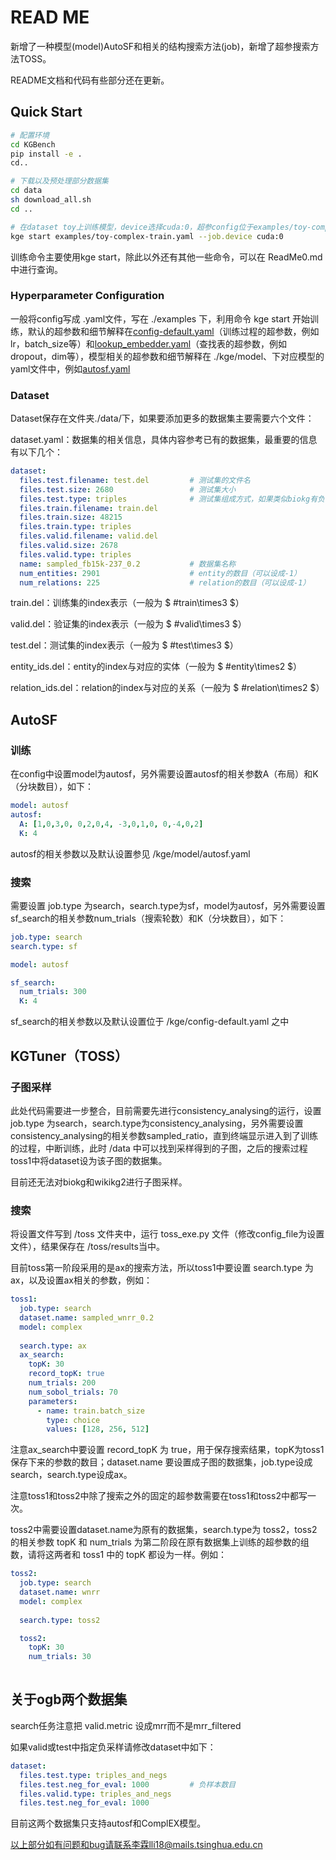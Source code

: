 # READ ME
新增了一种模型(model)AutoSF和相关的结构搜索方法(job)，新增了超参搜索方法TOSS。

README文档和代码有些部分还在更新。

## Quick Start


```sh
# 配置环境
cd KGBench
pip install -e .
cd..

# 下载以及预处理部分数据集
cd data
sh download_all.sh
cd ..

# 在dataset toy上训练模型，device选择cuda:0，超参config位于examples/toy-complex-train.yaml
kge start examples/toy-complex-train.yaml --job.device cuda:0

```

训练命令主要使用kge start，除此以外还有其他一些命令，可以在 ReadMe0.md 中进行查询。

### Hyperparameter Configuration

一般将config写成 .yaml文件，写在 ./examples 下，利用命令 kge start 开始训练，默认的超参数和细节解释在[config-default.yaml](kge/config-default.yaml)（训练过程的超参数，例如lr，batch_size等）和[lookup_embedder.yaml](kge/model/embedder/lookup_embedder.yaml)（查找表的超参数，例如dropout，dim等），模型相关的超参数和细节解释在 ./kge/model、下对应模型的yaml文件中，例如[autosf.yaml](kge/model/autosf.yaml)

### Dataset

Dataset保存在文件夹./data/下，如果要添加更多的数据集主要需要六个文件：

dataset.yaml：数据集的相关信息，具体内容参考已有的数据集，最重要的信息有以下几个：

```yaml
dataset:
  files.test.filename: test.del			# 测试集的文件名
  files.test.size: 2680					# 测试集大小
  files.test.type: triples				# 测试集组成方式，如果类似biokg有负样本需要另外设置，细节参考biokg
  files.train.filename: train.del
  files.train.size: 48215
  files.train.type: triples
  files.valid.filename: valid.del
  files.valid.size: 2678
  files.valid.type: triples
  name: sampled_fb15k-237_0.2			# 数据集名称
  num_entities: 2901					# entity的数目（可以设成-1）
  num_relations: 225					# relation的数目（可以设成-1）

```

train.del：训练集的index表示（一般为 $ \#train\times3 $）

valid.del：验证集的index表示（一般为 $ \#valid\times3 $）

test.del：测试集的index表示（一般为 $ \#test\times3 $）

entity_ids.del：entity的index与对应的实体（一般为 $ \#entity\times2 $）

relation_ids.del：relation的index与对应的关系（一般为 $ \#relation\times2 $）



## AutoSF

### 训练
在config中设置model为autosf，另外需要设置autosf的相关参数A（布局）和K（分块数目），如下：

```yaml
model: autosf
autosf:
  A: [1,0,3,0, 0,2,0,4, -3,0,1,0, 0,-4,0,2]
  K: 4
```

autosf的相关参数以及默认设置参见 /kge/model/autosf.yaml

### 搜索

需要设置 job.type 为search，search.type为sf，model为autosf，另外需要设置sf_search的相关参数num_trials（搜索轮数）和K（分块数目），如下：

```yaml
job.type: search
search.type: sf

model: autosf

sf_search:
  num_trials: 300
  K: 4

```

sf_search的相关参数以及默认设置位于 /kge/config-default.yaml 之中



## KGTuner（TOSS）

### 子图采样

此处代码需要进一步整合，目前需要先进行consistency_analysing的运行，设置 job.type 为search，search.type为consistency_analysing，另外需要设置consistency_analysing的相关参数sampled_ratio，直到终端显示进入到了训练的过程，中断训练，此时 /data 中可以找到采样得到的子图，之后的搜索过程toss1中将dataset设为该子图的数据集。

目前还无法对biokg和wikikg2进行子图采样。



### 搜索

将设置文件写到 /toss 文件夹中，运行 toss_exe.py 文件（修改config_file为设置文件），结果保存在 /toss/results当中。

目前toss第一阶段采用的是ax的搜索方法，所以toss1中要设置 search.type 为ax，以及设置ax相关的参数，例如：

```yaml
toss1:
  job.type: search
  dataset.name: sampled_wnrr_0.2
  model: complex
  
  search.type: ax
  ax_search:
    topK: 30
    record_topK: true
    num_trials: 200
    num_sobol_trials: 70
    parameters:
      - name: train.batch_size
        type: choice
        values: [128, 256, 512]
```

注意ax_search中要设置 record_topK 为 true，用于保存搜索结果，topK为toss1保存下来的参数的数目；dataset.name 要设置成子图的数据集，job.type设成search，search.type设成ax。

注意toss1和toss2中除了搜索之外的固定的超参数需要在toss1和toss2中都写一次。

toss2中需要设置dataset.name为原有的数据集，search.type为 toss2，toss2的相关参数 topK 和 num_trials 为第二阶段在原有数据集上训练的超参数的组数，请将这两者和 toss1 中的 topK 都设为一样。例如：

```yaml
toss2:
  job.type: search
  dataset.name: wnrr
  model: complex
  
  search.type: toss2

  toss2:
    topK: 30
    num_trials: 30
    
```






## 关于ogb两个数据集

search任务注意把 valid.metric 设成mrr而不是mrr_filtered

如果valid或test中指定负采样请修改dataset中如下：

```yaml
dataset:
  files.test.type: triples_and_negs
  files.test.neg_for_eval: 1000			# 负样本数目
  files.valid.type: triples_and_negs
  files.test.neg_for_eval: 1000

```

目前这两个数据集只支持autosf和ComplEX模型。



以上部分如有问题和bug请联系李霖lli18@mails.tsinghua.edu.cn